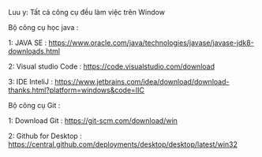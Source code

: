 Luu y: Tất cả công cụ đều làm việc trên Window

Bộ công cụ học java : 

1: JAVA SE : https://www.oracle.com/java/technologies/javase/javase-jdk8-downloads.html

2: Visual studio Code : https://code.visualstudio.com/download

3: IDE InteliJ : https://www.jetbrains.com/idea/download/download-thanks.html?platform=windows&code=IIC

Bộ công cụ Git : 

1: Download Git : https://git-scm.com/download/win

2: Github for Desktop : https://central.github.com/deployments/desktop/desktop/latest/win32

